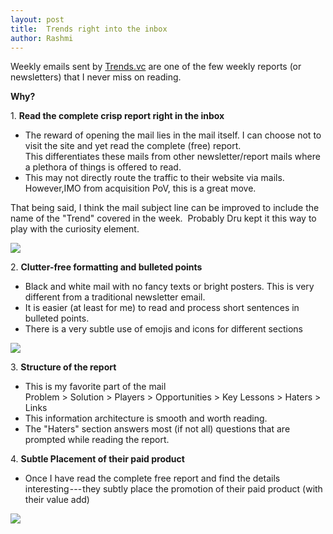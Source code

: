 ```yaml
---
layout: post
title:  Trends right into the inbox
author: Rashmi
---
```

Weekly emails sent by [Trends.vc](https://trends.vc/trends-0030-audience-first-products/) are one of the few weekly reports (or newsletters) that I never miss on reading.

**Why?**

1\.  **Read the complete crisp report right in the inbox**

 -   The reward of opening the mail lies in the mail itself. I can choose not to visit the site and yet read the complete (free) report.\
    This differentiates these mails from other newsletter/report mails where a plethora of things is offered to read.
 -   This may not directly route the traffic to their website via mails. However,IMO from acquisition PoV, this is a great move.

  That being said, I think the mail subject line can be improved to include the name of the "Trend" covered in the week. 
  Probably Dru kept it this way to play with the curiosity element.

![](https://cdn-images-1.medium.com/max/800/1*coAX2EeY5ooxa_gxCbM1Bg.png)

   

2\. **Clutter-free formatting and bulleted points**

 -   Black and white mail with no fancy texts or bright posters. This is very different from a traditional newsletter email.
 -   It is easier (at least for me) to read and process short sentences in bulleted points.
 -   There is a very subtle use of emojis and icons for different sections

![](https://cdn-images-1.medium.com/max/800/1*KjLt_l6_Px-sjxp7OHFAjg.png)

3\. **Structure of the report**

 -   This is my favorite part of the mail\
    Problem > Solution > Players > Opportunities > Key Lessons > Haters > Links
 -   This information architecture is smooth and worth reading.
 -   The "Haters" section answers most (if not all) questions that are prompted while reading the report.

4\. **Subtle Placement of their paid product**

 -   Once I have read the complete free report and find the details interesting --- they subtly place the promotion of their paid product (with their value add)

![](https://cdn-images-1.medium.com/max/800/1*agpqijqIcFoN1O3kwBeZCA.png)